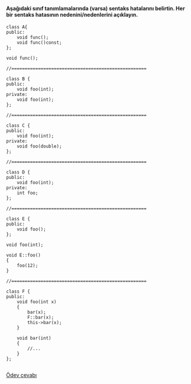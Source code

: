#### Aşağıdaki sınıf tanımlamalarında (varsa) sentaks hatalarını belirtin. Her bir sentaks hatasının nedenini/nedenlerini açıklayın.

```
class A{
public:
	void func();
	void func()const;
};

void func();

//===================================================

class B {
public:
	void foo(int);
private:
	void foo(int);
};

//===================================================

class C {
public:
	void foo(int);
private:
	void foo(double);
};

//===================================================

class D {
public:
	void foo(int);
private:
	int foo;
};

//===================================================

class E {
public:
	void foo();
};

void foo(int);

void E::foo()
{
	foo(12);
}

//===================================================

class F {
public:
	void foo(int x)
	{
		bar(x);
		F::bar(x);
		this->bar(x);
	}

	void bar(int)
	{
		//...
	}
};


```

[Ödev cevabı](https://youtu.be/9KsDaTkUrNs)

